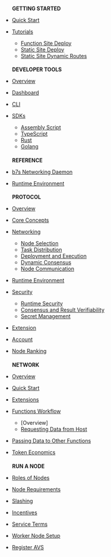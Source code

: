 <h4 style="padding-left: 24px; margin-bottom: 0;">GETTING STARTED</h4>

* [Quick Start](quick-start/)

* [Tutorials](tutorials/)
  * [Function Site Deploy](tutorials/function-site-deploy.md)
  * [Static Site Deploy](tutorials/static-site-deploy.md)
  * [Static Site Dynamic Routes](tutorials/static-site-dynamic-routes.md)

<h4 style="padding-left: 24px; margin-bottom: 0;">DEVELOPER TOOLS</h4>

* [Overview](developer-tools/)

* [Dashboard](developer-tools/dashboard/)

* [CLI](developer-tools/cli/)

* [SDKs](developer-tools/sdks/)
  * [Assembly Script](developer-tools/sdks/assembly-script.md)
  * [TypeScript](developer-tools/sdks/typescript.md)
  * [Rust](developer-tools/sdks/rust.md)
  * [Golang](developer-tools/sdks/golang.md)


<h4 style="padding-left: 24px; margin-bottom: 0;">REFERENCE</h4>

* [b7s Networking Daemon](reference/b7s-networking-daemon/)

* [Runtime Environment](reference/runtime-environment/)

<h4 style="padding-left: 24px; margin-bottom: 0;">PROTOCOL</h4>

* [Overview](pages/protocol/index.md)

* [Core Concepts](pages/protocol/core-concepts.md)

* [Networking](pages/protocol/networking/index.md)
  * [Node Selection](pages/protocol/networking/selection.md)
  * [Task Distribution](pages/protocol/networking/distribution.md)
  * [Deployment and Execution](pages/protocol/networking/execution.md)
  * [Dynamic Consensus](pages/protocol/networking/consensus.md)
  * [Node Communication](pages/protocol/networking/communication.md)

* [Runtime Environment](pages/protocol/runtime.md)

* [Security](pages/protocol/security/index.md)
  * [Runtime Security](pages/protocol/security/runtime-security.md)
  * [Consensus and Result Verifiability](pages/protocol/security/consensus-and-result-verifiability.md)
  * [Secret Management](pages/protocol/security/secret-management.md)

* [Extension](pages/protocol/extension.md)

* [Account](pages/protocol/account.md)

* [Node Ranking](pages/protocol/nodes/ranking.md)

<h4 style="padding-left: 24px; margin-bottom: 0;">NETWORK</h4>

* [Overview]()

* [Quick Start]()

* [Extensions]()

* [Functions Workflow]()
  * [Overview]
  * [Requesting Data from Host]()

* [Passing Data to Other Functions](pages/developer-tools/network/functions-workflow/passing-data.md)

* [Token Economics]()

<h4 style="padding-left: 24px; margin-bottom: 0;">RUN A NODE</h4>

* [Roles of Nodes](developer-tools/test.md)

* [Node Requirements]()

* [Slashing]()

* [Incentives]()

* [Service Terms]()

* [Worker Node Setup]()

* [Register AVS]()